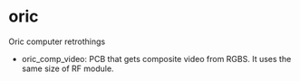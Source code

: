 # oric
Oric computer retrothings

- oric_comp_video: PCB that gets composite video from RGBS. It uses the same size of RF module.
